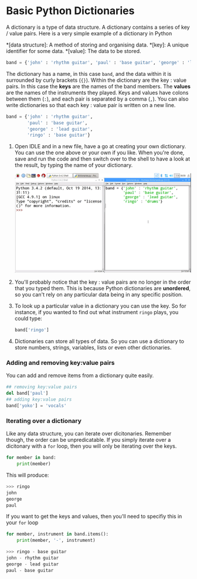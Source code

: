 # Basic Python Dictionaries

A dictionary is a type of data structure. A dictionary contains a series of key / value pairs. Here is a very simple example of a dictionary in Python

*[data structure]: A method of storing and organising data.
*[key]: A unique identifier for some data.
*[value]: The data to be stored.


~~~python
band = {'john' : 'rhythm guitar', 'paul' : 'base guitar', 'george' : 'lead guitar', 'ringo' : 'base guitar'}
~~~

The dictionary has a name, in this case `band`, and the data within it is surrounded by curly brackets (`{}`). Within the dictionary are the key : value pairs. In this case the **keys** are the names of the band members. The **values** are the names of the instruments they played. Keys and values have colons between them (`:`), and each pair is separated by a comma (`,`). You can also write dictionaries so that each key : value pair is written on a new line.

~~~python
band = {'john' : 'rhythm guitar',
        'paul' : 'base guitar',
		'george' : 'lead guitar',
		'ringo' : 'base guitar'}
~~~

1. Open IDLE and in a new file, have a go at creating your own dictionary. You can use the one above or your own if you like. When you're done, save and run the code and then switch over to the shell to have a look at the result, by typing the name of your dictionary.

	![unorderd dictionaries](images/unordered-dicts.gif)

1. You'll probably notice that the key : value pairs are no longer in the order that you typed them. This is because Python dictionaries are **unordered**, so you can't rely on any particular data being in any specific position.

1. To look up a particular value in a dictionary you can use the key. So for instance, if you wanted to find out what instrument `ringo` plays, you could type:

	~~~python
	band['ringo']
	~~~
1. Dictionaries can store all types of data. So you can use a dictionary to store numbers, strings, variables, lists or even other dictionaries.

### Adding and removing key:value pairs

You can add and remove items from a dictionary quite easily.

~~~python
## removing key:value pairs
del band['paul']
## adding key:value pairs
band['yoko'] = 'vocals'
~~~

### Iterating over a dictionary
Like any data structure, you can iterate over dicitonaries. Remember though, the order can be unpredicatable. If you simply iterate over a dicitonary with a `for` loop, then you will only be iterating over the keys.

~~~python
for member in band:
    print(member)
~~~

This will produce:

~~~python
>>> ringo
john
george
paul
~~~

If you want to get the keys and values, then you'll need to specifiy this in your `for` loop

~~~python
for member, instrument in band.items():
    print(member, '-', instrument)
~~~

~~~python
>>> ringo - base guitar
john - rhythm guitar
george - lead guitar
paul - base guitar
~~~





